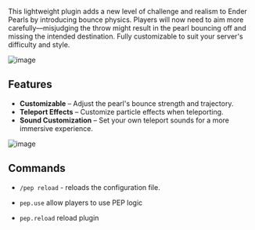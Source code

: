 This lightweight plugin adds a new level of challenge and realism to Ender Pearls by introducing bounce physics. 
Players will now need to aim more carefully—misjudging the throw might result in the pearl bouncing off and missing the intended destination.
Fully customizable to suit your server's difficulty and style.

![image](https://github.com/user-attachments/assets/9b628bd9-f92e-4d21-bf58-3f8039309d89)
## Features
- **Customizable** – Adjust the pearl's bounce strength and trajectory.
- **Teleport Effects** – Customize particle effects when teleporting.
- **Sound Customization** – Set your own teleport sounds for a more immersive experience.

![image](https://github.com/user-attachments/assets/31b13b0c-d8e2-4634-813e-280ae6d081d7)

## Commands
- `/pep reload` - reloads the configuration file.

- `pep.use` allow players to use PEP logic
- `pep.reload` reload plugin
